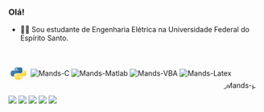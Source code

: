 ### Olá! 

- 👩‍🔧 Sou estudante de Engenharia Elétrica na Universidade Federal do Espírito Santo.


##

<!-- <div align="center">
  <a href="https://github.com/amandasbassani">
  <img height="180em" src="https://github-readme-stats.vercel.app/api?username=amandasbassani&show_icons=true&theme=aura_dark&include_all_commits=true&count_private=true"/>
  <img height="180em" src="https://github-readme-stats.vercel.app/api/top-langs/?username=amandasbassani&layout=compact&langs_count=7&theme=aura_dark"/>
</div>
!-->
  <div style="display: inline_block"><br>
  <img align="center" alt="Mands-Python" height="30" width="40" src="https://raw.githubusercontent.com/devicons/devicon/master/icons/python/python-original.svg">
  <img align="center" alt="Mands-C" height="30" width="40" src="https://cdn.jsdelivr.net/gh/devicons/devicon/icons/c/c-original.svg">  
  <img align="center" alt="Mands-Matlab" height="30" width="40" src="https://cdn.jsdelivr.net/gh/devicons/devicon/icons/matlab/matlab-original.svg">  
  <img align="center" alt="Mands-VBA" height="30" width="40" src="https://icons-for-free.com/iconfiles/png/512/vscode+icons+type+vba-1324451511940031054.png">
  <img align="center" alt="Mands-Latex" height="30" width="40" src="https://cdn.jsdelivr.net/gh/devicons/devicon/icons/latex/latex-original.svg">
  
  <img align="right" alt="Mands-pic" height="150" style="border-radius:50px;" src="https://share-cdn.picrew.me/shareImg/org/202203/338224_x5sQfDtS.png?width=676&height=676">
  </div>
  
##
 
<div> 
  <a href="https://www.instagram.com/amandabassani" target="_blank"><img src="https://img.shields.io/badge/-Instagram-%23E4405F?style=for-the-badge&logo=instagram&logoColor=white" target="_blank"></a>
  <a href = "mailto:amanda.sbassani@gmail.com"><img src="https://img.shields.io/badge/-Gmail-%23333?style=for-the-badge&logo=gmail&logoColor=white" target="_blank"></a>
  <a href="https://www.linkedin.com/in/amandasbassani" target="_blank"><img src="https://img.shields.io/badge/-LinkedIn-%230077B5?style=for-the-badge&logo=linkedin&logoColor=white" target="_blank"></a> 
  <a href="https://www.twitch.tv/mandsbass" target="_blank"><img src="https://img.shields.io/badge/Twitch-9146FF?style=for-the-badge&logo=twitch&logoColor=white" target="_blank"></a>
  <a href="https://www.facebook.com/amanda.sbassani" target="_blank"><img src="https://img.shields.io/badge/Facebook-1877F2?style=for-the-badge&logo=facebook&logoColor=white" target="_blank"></a> 
  
<!--  ![Snake animation](https://github.com/amandasbassani/amandasbassani/blob/output/github-contribution-grid-snake.svg)
!-->  
</div>
  
